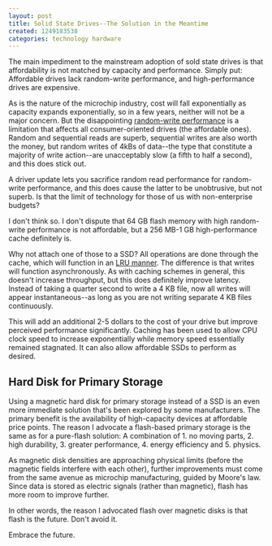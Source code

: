 ```yaml
---
layout: post
title: Solid State Drives--The Solution in the Meantime
created: 1249183538
categories: technology hardware
---
```

The main impediment to the mainstream adoption of sold state drives is that affordability is not matched by capacity and performance. Simply put: Affordable drives lack random-write performance, and high-performance drives are expensive.

As is the nature of the microchip industry, cost will fall exponentially as capacity expands exponentially, so in a few years, neither will not be a major concern. But the disappointing [random-write performance](http://www.anandtech.com/storage/showdoc.aspx?i=3531&p=1) is a limitation that affects all consumer-oriented drives (the affordable ones). Random and sequential reads are superb, sequential writes are also worth the money, but random writes of 4kBs of data--the type that constitute a majority of write action--are unacceptably slow (a fifth to half a second), and this does stick out.

A driver update lets you sacrifice random read performance for random-write performance, and this does cause the latter to be unobtrusive, but not superb. Is that the limit of technology for those of us with non-enterprise budgets?

I don't think so. I don't dispute that 64 GB flash memory with high random-write performance is not affordable, but a 256 MB-1 GB high-performance cache definitely is.

Why not attach one of those to a SSD? All operations are done through the cache, which will function in an [LRU manner](http://en.wikipedia.org/wiki/Cache_algorithms#Least_Recently_Used). The difference is that writes will function asynchronously. As with caching schemes in general, this doesn't increase throughput, but this does definitely improve latency. Instead of taking a quarter second to write a 4 KB file, now all writes will appear instantaneous--as long as you are not writing separate 4 KB files continuously.

This will add an additional 2-5 dollars to the cost of your drive but improve perceived performance significantly. Caching has been used to allow CPU clock speed to increase exponentially while memory speed essentially remained stagnated. It can also allow affordable SSDs to perform as desired.

<h2>Hard Disk for Primary Storage</h2>

Using a magnetic hard disk for primary storage instead of a SSD is an even more immediate solution that's been explored by some manufacturers. The primary benefit is the availability of high-capacity devices at affordable price points. The reason I advocate a flash-based primary storage is the same as for a pure-flash solution: A combination of 1. no moving parts, 2. high durability, 3. greater performance, 4. energy efficiency and 5. physics.

As magnetic disk densities are approaching physical limits (before the magnetic fields interfere with each other), further improvements must come from the same avenue as microchip manufacturing, guided by Moore's law. Since data is stored as electric signals (rather than magnetic), flash has more room to improve further.

In other words, the reason I advocated flash over magnetic disks is that flash is the future. Don't avoid it.

Embrace the future.
